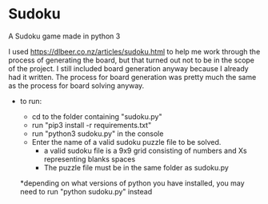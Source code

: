 # Sudoku
A Sudoku game made in python 3

I used https://dlbeer.co.nz/articles/sudoku.html to help me work through the process of generating the board, but that turned out not to be in the scope of the project. I still included board generation anyway because I already had it written. The process for board generation was pretty much the same as the process for board solving anyway. 

* to run: 
    * cd to the folder containing "sudoku.py"
    * run "pip3 install -r requirements.txt"
    * run "python3 sudoku.py" in the console
    * Enter the name of a valid sudoku puzzle file to be solved.
        * a valid sudoku file is a 9x9 grid consisting of numbers and Xs representing blanks spaces
        * The puzzle file must be in the same folder as sudoku.py
    
    *depending on what versions of python you have 
     installed, you may need to run "python sudoku.py" instead
